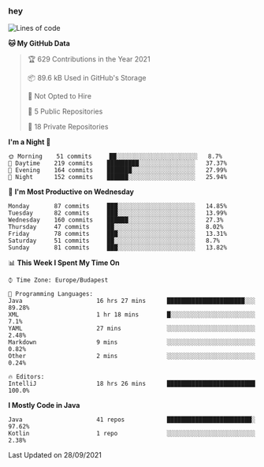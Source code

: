 ### hey

<!--START_SECTION:waka-->
![Lines of code](https://img.shields.io/badge/From%20Hello%20World%20I%27ve%20Written-77079%20lines%20of%20code-blue)

**🐱 My GitHub Data** 

> 🏆 629 Contributions in the Year 2021
 > 
> 📦 89.6 kB Used in GitHub's Storage 
 > 
> 🚫 Not Opted to Hire
 > 
> 📜 5 Public Repositories 
 > 
> 🔑 18 Private Repositories  
 > 
**I'm a Night 🦉** 

```text
🌞 Morning    51 commits     ██░░░░░░░░░░░░░░░░░░░░░░░   8.7% 
🌆 Daytime    219 commits    █████████░░░░░░░░░░░░░░░░   37.37% 
🌃 Evening    164 commits    ███████░░░░░░░░░░░░░░░░░░   27.99% 
🌙 Night      152 commits    ██████░░░░░░░░░░░░░░░░░░░   25.94%

```
📅 **I'm Most Productive on Wednesday** 

```text
Monday       87 commits     ███░░░░░░░░░░░░░░░░░░░░░░   14.85% 
Tuesday      82 commits     ███░░░░░░░░░░░░░░░░░░░░░░   13.99% 
Wednesday    160 commits    ██████░░░░░░░░░░░░░░░░░░░   27.3% 
Thursday     47 commits     ██░░░░░░░░░░░░░░░░░░░░░░░   8.02% 
Friday       78 commits     ███░░░░░░░░░░░░░░░░░░░░░░   13.31% 
Saturday     51 commits     ██░░░░░░░░░░░░░░░░░░░░░░░   8.7% 
Sunday       81 commits     ███░░░░░░░░░░░░░░░░░░░░░░   13.82%

```


📊 **This Week I Spent My Time On** 

```text
⌚︎ Time Zone: Europe/Budapest

💬 Programming Languages: 
Java                     16 hrs 27 mins      ██████████████████████░░░   89.28% 
XML                      1 hr 18 mins        █░░░░░░░░░░░░░░░░░░░░░░░░   7.1% 
YAML                     27 mins             ░░░░░░░░░░░░░░░░░░░░░░░░░   2.48% 
Markdown                 9 mins              ░░░░░░░░░░░░░░░░░░░░░░░░░   0.82% 
Other                    2 mins              ░░░░░░░░░░░░░░░░░░░░░░░░░   0.24%

🔥 Editors: 
IntelliJ                 18 hrs 26 mins      █████████████████████████   100.0%

```

**I Mostly Code in Java** 

```text
Java                     41 repos            ████████████████████████░   97.62% 
Kotlin                   1 repo              ░░░░░░░░░░░░░░░░░░░░░░░░░   2.38%

```



 Last Updated on 28/09/2021
<!--END_SECTION:waka-->
